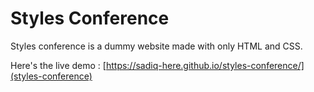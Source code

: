 # Styles Conference

Styles conference is a dummy website made with only HTML and CSS.

Here's the live demo :
[https://sadiq-here.github.io/styles-conference/](styles-conference)